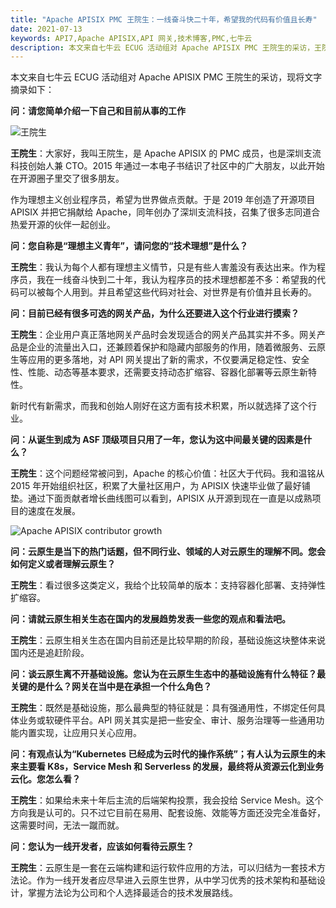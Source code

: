 ```yaml
---
title: "Apache APISIX PMC 王院生：一线奋斗快二十年，希望我的代码有价值且长寿"
date: 2021-07-13
keywords: API7,Apache APISIX,API 网关,技术博客,PMC,七牛云
description: 本文来自七牛云 ECUG 活动组对 Apache APISIX PMC 王院生的采访，王院生就云原生、API 网关方面发表了自己的观点
---
```


本文来自七牛云 ECUG 活动组对 Apache APISIX PMC 王院生的采访，现将文字摘录如下：

**问：请您简单介绍一下自己和目前从事的工作**

![王院生](https://static.apiseven.com/202108/1631256596586-671c5f27-1609-4029-98aa-8e7b879e545e.jpeg)

**王院生**：大家好，我叫王院生，是 Apache APISIX 的 PMC 成员，也是深圳支流科技创始人兼 CTO。2015 年通过一本电子书结识了社区中的广大朋友，以此开始在开源圈子里交了很多朋友。

作为理想主义创业程序员，希望为世界做点贡献。于是 2019 年创造了开源项目 APISIX 并把它捐献给 Apache，同年创办了深圳支流科技，召集了很多志同道合热爱开源的伙伴一起创业。
 
**问：您自称是“理想主义青年”，请问您的“技术理想”是什么？**

**王院生**：我认为每个人都有理想主义情节，只是有些人害羞没有表达出来。作为程序员，我在一线奋斗快到二十年，我认为程序员的技术理想都差不多：希望我的代码可以被每个人用到。并且希望这些代码对社会、对世界是有价值并且长寿的。
 
**问：目前已经有很多可选的网关产品，为什么还要进入这个行业进行摸索？**

**王院生**：企业用户真正落地网关产品时会发现适合的网关产品其实并不多。网关产品是企业的流量出入口，还兼顾着保护和隐藏内部服务的作用，随着微服务、云原生等应用的更多落地，对 API 网关提出了新的需求，不仅要满足稳定性、安全性、性能、动态等基本要求，还需要支持动态扩缩容、容器化部署等云原生新特性。

新时代有新需求，而我和创始人刚好在这方面有技术积累，所以就选择了这个行业。
 
**问：从诞生到成为 ASF 顶级项目只用了一年，您认为这中间最关键的因素是什么？**

**王院生**：这个问题经常被问到，Apache 的核心价值：社区大于代码。我和温铭从 2015 年开始组织社区，积累了大量社区用户，为 APISIX 快速毕业做了最好铺垫。通过下面贡献者增长曲线图可以看到，APISIX 从开源到现在一直是以成熟项目的速度在发展。

![Apache APISIX contributor growth](https://static.apiseven.com/202108/1631256596591-fc5e48c5-8a7a-4d31-a6db-81722d1d60f4.png)
 
**问：云原生是当下的热门话题，但不同行业、领域的人对云原生的理解不同。您会如何定义或者理解云原生？**

**王院生**：看过很多这类定义，我给个比较简单的版本：支持容器化部署、支持弹性扩缩容。
 
**问：请就云原生相关生态在国内的发展趋势发表一些您的观点和看法吧。**

**王院生**：云原生相关生态在国内目前还是比较早期的阶段，基础设施这块整体来说国内还是追赶阶段。
 
**问：谈云原生离不开基础设施。您认为在云原生生态中的基础设施有什么特征？最关键的是什么？网关在当中是在承担一个什么角色？**

**王院生**：既然是基础设施，那么最典型的特征就是：具有强通用性，不绑定任何具体业务或软硬件平台。API 网关其实是把一些安全、审计、服务治理等一些通用功能内置实现，让应用只关心应用。

**问：有观点认为“Kubernetes 已经成为云时代的操作系统”；有人认为云原生的未来主要看 K8s，Service Mesh 和 Serverless 的发展，最终将从资源云化到业务云化。您怎么看？**

**王院生**：如果给未来十年后主流的后端架构投票，我会投给 Service Mesh。这个方向我是认可的。只不过它目前在易用、配套设施、效能等方面还没完全准备好，这需要时间，无法一蹴而就。

**问：您认为一线开发者，应该如何看待云原生？**

**王院生**：云原生是一套在云端构建和运行软件应用的方法，可以归结为一套技术方法论。作为一线开发者应尽早进入云原生世界，从中学习优秀的技术架构和基础设计，掌握方法论为公司和个人选择最适合的技术发展路线。
